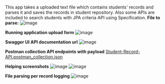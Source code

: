 This app takes a uploaded text file which contains students' records and parses it and saves the records in student repository. Also some APIs are included to search students with JPA criteria API using Specification. 
**File to parse:**
![image](https://github.com/user-attachments/assets/c94166ca-87eb-4eb6-85f3-8bdba625b128)

**Running application upload form**
![image](https://github.com/user-attachments/assets/cced9847-523e-4b0a-b52b-c1e2374fa1dc)


**Swagger UI API documentation url**
![image](https://github.com/user-attachments/assets/ac172d79-a7f3-439d-bd34-4e74e1743964)

**Postman collection API endpoints with payload**
[Student-Record-API.postman_collection.json](https://github.com/user-attachments/files/16317797/Student-Record-API.postman_collection.json)

**Helping screenshots**
![image](https://github.com/user-attachments/assets/34d2bd4a-a4e4-4926-8bee-4daa0238a6e9)
![image](https://github.com/user-attachments/assets/564756ec-3003-4b16-b520-b668c778b2d6)

**File parsing per record logging**
![image](https://github.com/user-attachments/assets/838cc549-e50f-4267-9778-72139d09af91)
